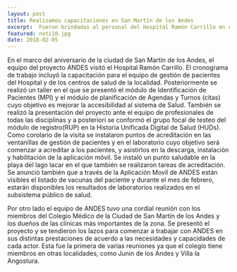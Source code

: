 ```yaml
---
layout: post
title: Realizamos capacitaciones en San Martín de los Andes
excerpt:  Fueron brindadas al personal del Hospital Ramón Carrillo en una serie de jornadas 
featured: noti10.jpg
date: 2018-02-05
---
```


En el marco del aniversario de la ciudad de San Martín de los Andes, el equipo del proyecto ANDES visitó el Hospital Ramón Carrillo. El cronograma de 
trabajo incluyó la capacitación para el equipo de gestión de pacientes del Hospital y de los centros de salud de la localidad. Posteriormente se realizó un taller en el que se presentó el módulo de Identificación de Pacientes (MPI) y el módulo de planificación de Agendas y Turnos (citas) cuyo objetivo es mejorar la accesibilidad al sistema de Salud.
También se realizó la presentación del proyecto ante el equipo de profesionales de todas las disciplinas y a posteriori se conformó el grupo focal de testeo del módulo de registro(RUP) en la Historia Unificada Digital de Salud (HUDs).
Como corolario de la visita se instalaron puntos de acreditación en las ventanillas de gestión de pacientes y en el laboratorio cuyo objetivo será comenzar a acreditar a los pacientes, y asistirlos en la descarga, instalación y habilitación de la aplicación móvil. Se instaló un punto saludable en la playa del lago lacar en el que también se realizaron tareas de acreditación.
Se anunció también que a través de la Aplicación Movil de ANDES están visibles el listado de vacunas del paciente y durante el mes de febrero, estarán disponibles los resultados de laboratorios realizados en el subsistema público de salud.

Por otro lado el equipo de ANDES tuvo una cordial reunión con los miembros del Colegio Médico de la Ciudad de San Martín de los Andes y los dueños de las clínicas más importantes de la zona. Se presentó el proyecto y se tendieron los lazos para comenzar a trabajar con ANDES en sus distintas prestaciones de acuerdo a las necesidades y capacidades de cada actor. Esta fue la primera de varias reuniones ya que el colegio tiene miembros en otras localidades, como Junin de los Andes y Villa la Angostura.
